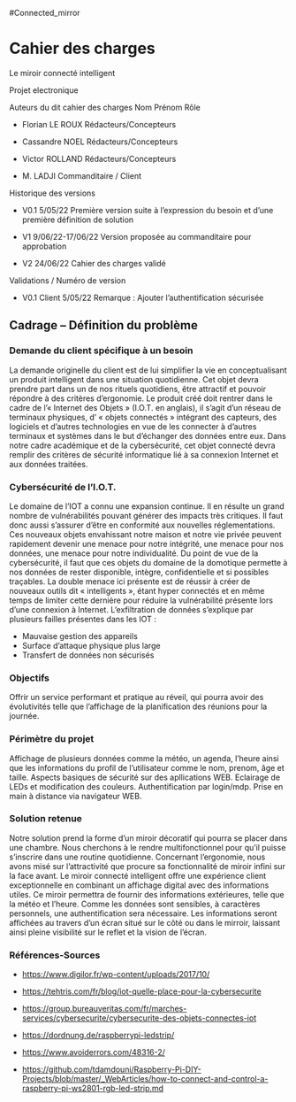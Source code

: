 #Connected_mirror

# Cahier des charges

Le miroir connecté intelligent 

Projet electronique

Auteurs du dit cahier des charges 
Nom Prénom Rôle
- Florian         LE ROUX Rédacteurs/Concepteurs
- Cassandre NOEL
Rédacteurs/Concepteurs

- Victor ROLLAND
Rédacteurs/Concepteurs
- M. LADJI
Commanditaire / Client


Historique des versions

- V0.1
5/05/22
Première version suite à l’expression du besoin et d’une première définition de solution

- V1
9/06/22-17/06/22
Version proposée au commanditaire pour approbation

- V2
24/06/22
Cahier des charges validé


Validations / Numéro de version

- V0.1
Client
5/05/22
Remarque : Ajouter l’authentification sécurisée

## Cadrage – Définition du problème 

### Demande du client spécifique à un besoin
La demande originelle du client est de lui simplifier la vie en conceptualisant un produit intelligent dans une situation quotidienne. 
Cet objet devra prendre part dans un de nos rituels quotidiens, être attractif et pouvoir répondre à des critères d’ergonomie.
Le produit créé doit rentrer dans le cadre de l’« Internet des Objets » (I.O.T. en anglais), il s’agit d’un réseau de terminaux physiques, d’ « objets connectés » intégrant des capteurs, des logiciels et d’autres technologies en vue de les connecter à d’autres terminaux et systèmes dans le but d’échanger des données entre eux. 
Dans notre cadre académique et de la cybersécurité, cet objet connecté devra remplir des critères de sécurité informatique lié à sa connexion Internet et aux données traitées.

### Cybersécurité de l’I.O.T.
Le domaine de l’IOT a connu une expansion continue. Il en résulte un grand nombre de vulnérabilités pouvant générer des impacts très critiques. Il faut donc aussi s’assurer d’être en conformité aux nouvelles réglementations.
Ces nouveaux objets envahissant notre maison et notre vie privée peuvent rapidement devenir une menace pour notre intégrité, une menace pour nos données, une menace pour notre individualité. Du point de vue de la cybersécurité, il faut que ces objets du domaine de la domotique permette à nos données de rester disponible, intègre, confidentielle et si possibles traçables. La double menace ici présente est de réussir à créer de nouveaux outils dit « intelligents », étant hyper connectés et en même temps de limiter cette dernière pour réduire la vulnérabilité présente lors d’une connexion à Internet.
L’exfiltration de données s’explique par plusieurs failles présentes dans les IOT :
- Mauvaise gestion des appareils 
- Surface d’attaque physique plus large 
- Transfert de données non sécurisés



### Objectifs 
Offrir un service performant et pratique au réveil, qui pourra avoir des évolutivités telle que l’affichage de la planification des réunions pour la journée.

### Périmètre du projet
Affichage de plusieurs données comme la météo, un agenda, l’heure ainsi que les informations du profil de l’utilisateur comme le nom, prenom, âge et taille. Aspects basiques de sécurité sur des apllications WEB. Eclairage de LEDs et modification des couleurs. Authentification par login/mdp. Prise en main à distance via navigateur WEB.

### Solution retenue
Notre solution prend la forme d’un miroir décoratif qui pourra se placer dans une chambre. Nous cherchons à le rendre multifonctionnel pour qu’il puisse s’inscrire dans une routine quotidienne. Concernant l’ergonomie, nous avons misé sur l’attractivité que procure sa fonctionnalité de miroir infini sur la face avant.
Le miroir connecté intelligent offre une expérience client exceptionnelle en combinant un affichage digital avec des informations utiles. Ce miroir permettra de fournir des informations extérieures, telle que la météo et l’heure.
Comme les données sont sensibles, à caractères personnels, une authentification sera nécessaire. Les informations seront affichées au travers d’un écran situé sur le côté ou dans le mirroir, laissant ainsi pleine visibilité sur le reflet et la vision de l’écran.


### Références-Sources
- https://www.digilor.fr/wp-content/uploads/2017/10/
- https://tehtris.com/fr/blog/iot-quelle-place-pour-la-cybersecurite
- https://group.bureauveritas.com/fr/marches-services/cybersecurite/cybersecurite-des-objets-connectes-iot
- https://dordnung.de/raspberrypi-ledstrip/

- https://www.avoiderrors.com/48316-2/

- https://github.com/tdamdouni/Raspberry-Pi-DIY-Projects/blob/master/_WebArticles/how-to-connect-and-control-a-raspberry-pi-ws2801-rgb-led-strip.md
